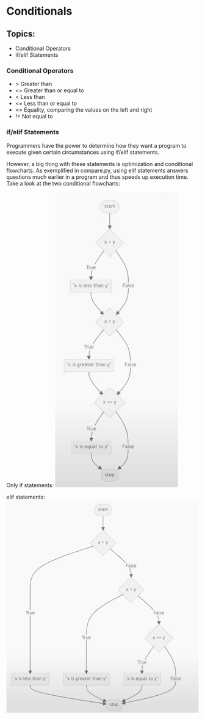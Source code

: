 # Conditionals

<h2> Topics: </h2>
<ul>
    <li> Conditional Operators</li>
    <li> if/elif Statements </li>
</ul>

<h3> Conditional Operators </h3>
<ul>
<li> &gt; Greater than <br> </li>
<li> &lt;= Greater than or equal to <br> </li>
<li> < Less than <br> </li>
<li> <= Less than or equal to <br> </li>
<li> == Equality, comparing the values on the left and right <br> </li>
<li> != Not equal to <br> </li>
</ul>

<h3> if/elif Statements </li> </h3>

Programmers have the power to determine how they want a program to execute given certain circumstances using if/elif statements. 

However, a big thing with these statements is optimization and conditional flowcharts. As exemplified in compare.py, using elif statements answers questions much earlier in a program and thus speeds up execution time. Take a look at the two conditional flowcharts: 

Only if statements: 
![Only if statements](./images/only-if-statements.png)

elif statements:
![elif statements](./images/elif-statements.png)